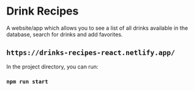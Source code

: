 # Drink Recipes

A website/app which allows you to see a list of all drinks available in the database, search for drinks and add favorites.

## `https://drinks-recipes-react.netlify.app/`

In the project directory, you can run:

### `npm run start`

